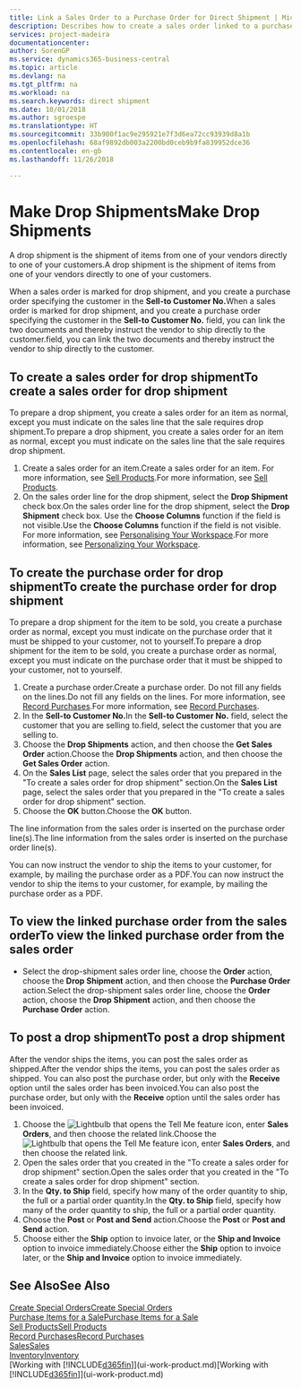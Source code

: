 ```yaml
---
title: Link a Sales Order to a Purchase Order for Direct Shipment | Microsoft Docs
description: Describes how to create a sales order linked to a purchase order to enable shipment directly from the vendor to the customer.
services: project-madeira
documentationcenter: 
author: SorenGP
ms.service: dynamics365-business-central
ms.topic: article
ms.devlang: na
ms.tgt_pltfrm: na
ms.workload: na
ms.search.keywords: direct shipment
ms.date: 10/01/2018
ms.author: sgroespe
ms.translationtype: HT
ms.sourcegitcommit: 33b900f1ac9e295921e7f3d6ea72cc93939d8a1b
ms.openlocfilehash: 68af9892db003a2200bd0ceb9b9fa839952dce36
ms.contentlocale: en-gb
ms.lasthandoff: 11/26/2018

---
```

# <a name="make-drop-shipments"></a><span data-ttu-id="68fab-103">Make Drop Shipments</span><span class="sxs-lookup"><span data-stu-id="68fab-103">Make Drop Shipments</span></span>
<span data-ttu-id="68fab-104">A drop shipment is the shipment of items from one of your vendors directly to one of your customers.</span><span class="sxs-lookup"><span data-stu-id="68fab-104">A drop shipment is the shipment of items from one of your vendors directly to one of your customers.</span></span>

<span data-ttu-id="68fab-105">When a sales order is marked for drop shipment, and you create a purchase order specifying the customer in the **Sell-to Customer No.**</span><span class="sxs-lookup"><span data-stu-id="68fab-105">When a sales order is marked for drop shipment, and you create a purchase order specifying the customer in the **Sell-to Customer No.**</span></span> <span data-ttu-id="68fab-106">field, you can link the two documents and thereby instruct the vendor to ship directly to the customer.</span><span class="sxs-lookup"><span data-stu-id="68fab-106">field, you can link the two documents and thereby instruct the vendor to ship directly to the customer.</span></span>

## <a name="to-create-a-sales-order-for-drop-shipment"></a><span data-ttu-id="68fab-107">To create a sales order for drop shipment</span><span class="sxs-lookup"><span data-stu-id="68fab-107">To create a sales order for drop shipment</span></span>
<span data-ttu-id="68fab-108">To prepare a drop shipment, you create a sales order for an item as normal, except you must indicate on the sales line that the sale requires drop shipment.</span><span class="sxs-lookup"><span data-stu-id="68fab-108">To prepare a drop shipment, you create a sales order for an item as normal, except you must indicate on the sales line that the sale requires drop shipment.</span></span>

1. <span data-ttu-id="68fab-109">Create a sales order for an item.</span><span class="sxs-lookup"><span data-stu-id="68fab-109">Create a sales order for an item.</span></span> <span data-ttu-id="68fab-110">For more information, see [Sell Products](sales-how-sell-products.md).</span><span class="sxs-lookup"><span data-stu-id="68fab-110">For more information, see [Sell Products](sales-how-sell-products.md).</span></span>
2. <span data-ttu-id="68fab-111">On the sales order line for the drop shipment, select the **Drop Shipment** check box.</span><span class="sxs-lookup"><span data-stu-id="68fab-111">On the sales order line for the drop shipment, select the **Drop Shipment** check box.</span></span> <span data-ttu-id="68fab-112">Use the **Choose Columns** function if the field is not visible.</span><span class="sxs-lookup"><span data-stu-id="68fab-112">Use the **Choose Columns** function if the field is not visible.</span></span> <span data-ttu-id="68fab-113">For more information, see [Personalising Your Workspace](ui-personalization-user.md).</span><span class="sxs-lookup"><span data-stu-id="68fab-113">For more information, see [Personalizing Your Workspace](ui-personalization-user.md).</span></span>

## <a name="to-create-the-purchase-order-for-drop-shipment"></a><span data-ttu-id="68fab-114">To create the purchase order for drop shipment</span><span class="sxs-lookup"><span data-stu-id="68fab-114">To create the purchase order for drop shipment</span></span>
<span data-ttu-id="68fab-115">To prepare a drop shipment for the item to be sold, you create a purchase order as normal, except you must indicate on the purchase order that it must be shipped to your customer, not to yourself.</span><span class="sxs-lookup"><span data-stu-id="68fab-115">To prepare a drop shipment for the item to be sold, you create a purchase order as normal, except you must indicate on the purchase order that it must be shipped to your customer, not to yourself.</span></span>

1. <span data-ttu-id="68fab-116">Create a purchase order.</span><span class="sxs-lookup"><span data-stu-id="68fab-116">Create a purchase order.</span></span> <span data-ttu-id="68fab-117">Do not fill any fields on the lines.</span><span class="sxs-lookup"><span data-stu-id="68fab-117">Do not fill any fields on the lines.</span></span> <span data-ttu-id="68fab-118">For more information, see [Record Purchases](purchasing-how-record-purchases.md).</span><span class="sxs-lookup"><span data-stu-id="68fab-118">For more information, see [Record Purchases](purchasing-how-record-purchases.md).</span></span>
2. <span data-ttu-id="68fab-119">In the **Sell-to Customer No.**</span><span class="sxs-lookup"><span data-stu-id="68fab-119">In the **Sell-to Customer No.**</span></span> <span data-ttu-id="68fab-120">field, select the customer that you are selling to.</span><span class="sxs-lookup"><span data-stu-id="68fab-120">field, select the customer that you are selling to.</span></span>
3. <span data-ttu-id="68fab-121">Choose the **Drop Shipments** action, and then choose the **Get Sales Order** action.</span><span class="sxs-lookup"><span data-stu-id="68fab-121">Choose the **Drop Shipments** action, and then choose the **Get Sales Order** action.</span></span>
4. <span data-ttu-id="68fab-122">On the **Sales List** page, select the sales order that you prepared in the "To create a sales order for drop shipment" section.</span><span class="sxs-lookup"><span data-stu-id="68fab-122">On the **Sales List** page, select the sales order that you prepared in the "To create a sales order for drop shipment" section.</span></span>
5. <span data-ttu-id="68fab-123">Choose the **OK** button.</span><span class="sxs-lookup"><span data-stu-id="68fab-123">Choose the **OK** button.</span></span>

<span data-ttu-id="68fab-124">The line information from the sales order is inserted on the purchase order line(s).</span><span class="sxs-lookup"><span data-stu-id="68fab-124">The line information from the sales order is inserted on the purchase order line(s).</span></span>

<span data-ttu-id="68fab-125">You can now instruct the vendor to ship the items to your customer, for example, by mailing the purchase order as a PDF.</span><span class="sxs-lookup"><span data-stu-id="68fab-125">You can now instruct the vendor to ship the items to your customer, for example, by mailing the purchase order as a PDF.</span></span>     

## <a name="to-view-the-linked-purchase-order-from-the-sales-order"></a><span data-ttu-id="68fab-126">To view the linked purchase order from the sales order</span><span class="sxs-lookup"><span data-stu-id="68fab-126">To view the linked purchase order from the sales order</span></span>
* <span data-ttu-id="68fab-127">Select the drop-shipment sales order line, choose the **Order** action, choose the **Drop Shipment** action, and then choose the **Purchase Order** action.</span><span class="sxs-lookup"><span data-stu-id="68fab-127">Select the drop-shipment sales order line, choose the **Order** action, choose the **Drop Shipment** action, and then choose the **Purchase Order** action.</span></span>

## <a name="to-post-a-drop-shipment"></a><span data-ttu-id="68fab-128">To post a drop shipment</span><span class="sxs-lookup"><span data-stu-id="68fab-128">To post a drop shipment</span></span>
<span data-ttu-id="68fab-129">After the vendor ships the items, you can post the sales order as shipped.</span><span class="sxs-lookup"><span data-stu-id="68fab-129">After the vendor ships the items, you can post the sales order as shipped.</span></span> <span data-ttu-id="68fab-130">You can also post the purchase order, but only with the **Receive** option until the sales order has been invoiced.</span><span class="sxs-lookup"><span data-stu-id="68fab-130">You can also post the purchase order, but only with the **Receive** option until the sales order has been invoiced.</span></span>

1. <span data-ttu-id="68fab-131">Choose the ![Lightbulb that opens the Tell Me feature](media/ui-search/search_small.png "Tell me what you want to do") icon, enter **Sales Orders**, and then choose the related link.</span><span class="sxs-lookup"><span data-stu-id="68fab-131">Choose the ![Lightbulb that opens the Tell Me feature](media/ui-search/search_small.png "Tell me what you want to do") icon, enter **Sales Orders**, and then choose the related link.</span></span>
2. <span data-ttu-id="68fab-132">Open the sales order that you created in the "To create a sales order for drop shipment" section.</span><span class="sxs-lookup"><span data-stu-id="68fab-132">Open the sales order that you created in the "To create a sales order for drop shipment" section.</span></span>
3. <span data-ttu-id="68fab-133">In the **Qty. to Ship** field, specify how many of the order quantity to ship, the full or a partial order quantity.</span><span class="sxs-lookup"><span data-stu-id="68fab-133">In the **Qty. to Ship** field, specify how many of the order quantity to ship, the full or a partial order quantity.</span></span>
4. <span data-ttu-id="68fab-134">Choose the **Post** or **Post and Send** action.</span><span class="sxs-lookup"><span data-stu-id="68fab-134">Choose the **Post** or **Post and Send** action.</span></span>
5. <span data-ttu-id="68fab-135">Choose either the **Ship** option to invoice later, or the **Ship and Invoice** option to invoice immediately.</span><span class="sxs-lookup"><span data-stu-id="68fab-135">Choose either the **Ship** option to invoice later, or the **Ship and Invoice** option to invoice immediately.</span></span>

## <a name="see-also"></a><span data-ttu-id="68fab-136">See Also</span><span class="sxs-lookup"><span data-stu-id="68fab-136">See Also</span></span>
[<span data-ttu-id="68fab-137">Create Special Orders</span><span class="sxs-lookup"><span data-stu-id="68fab-137">Create Special Orders</span></span>](sales-how-to-create-special-orders.md)  
[<span data-ttu-id="68fab-138">Purchase Items for a Sale</span><span class="sxs-lookup"><span data-stu-id="68fab-138">Purchase Items for a Sale</span></span>](purchasing-how-purchase-products-sale.md)  
[<span data-ttu-id="68fab-139">Sell Products</span><span class="sxs-lookup"><span data-stu-id="68fab-139">Sell Products</span></span>](sales-how-sell-products.md)  
[<span data-ttu-id="68fab-140">Record Purchases</span><span class="sxs-lookup"><span data-stu-id="68fab-140">Record Purchases</span></span>](purchasing-how-record-purchases.md)  
[<span data-ttu-id="68fab-141">Sales</span><span class="sxs-lookup"><span data-stu-id="68fab-141">Sales</span></span>](sales-manage-sales.md)  
[<span data-ttu-id="68fab-142">Inventory</span><span class="sxs-lookup"><span data-stu-id="68fab-142">Inventory</span></span>](inventory-manage-inventory.md)  
<span data-ttu-id="68fab-143">[Working with [!INCLUDE[d365fin](includes/d365fin_md.md)]](ui-work-product.md)</span><span class="sxs-lookup"><span data-stu-id="68fab-143">[Working with [!INCLUDE[d365fin](includes/d365fin_md.md)]](ui-work-product.md)</span></span>

